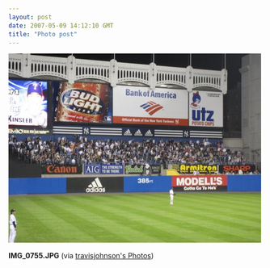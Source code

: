 ```yaml
---
layout: post
date: 2007-05-09 14:12:10 GMT
title: "Photo post"
---
```

![travisj](/images/01bc55046cb234b4285436b0c32557c56f52b4e113f0fff31f2b105a5e28b80a.jpg)

<b>IMG_0755.JPG</b> (via <a href="http://www.flickr.com/photos/travisjohnson/491234807/">travisjohnson's Photos</a>)